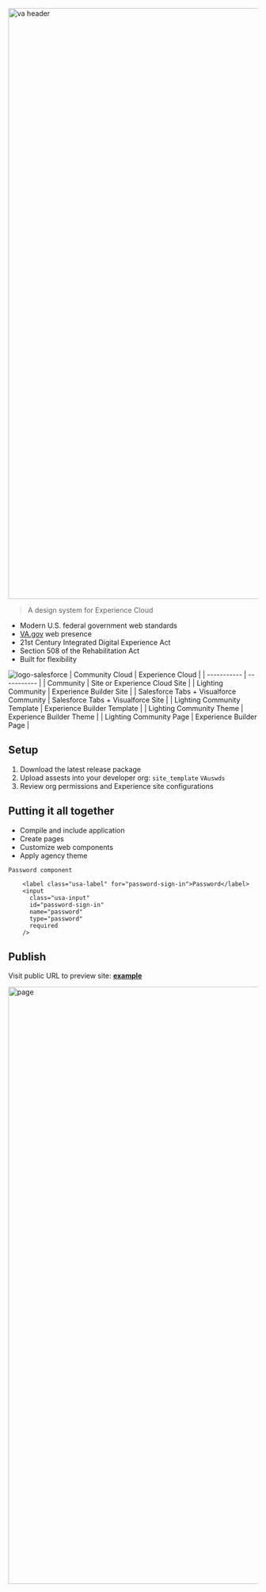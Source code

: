 <img width="1191" alt="va header" src="https://user-images.githubusercontent.com/104940944/171872105-9676d357-4a29-4427-9dfa-4f4d846f75be.png">

> A design system for Experience Cloud
* Modern U.S. federal government web standards
* [VA.gov](https://www.va.gov/) web presence
* 21st Century Integrated Digital Experience Act
* Section 508 of the Rehabilitation Act
* Built for flexibility

![logo-salesforce](https://user-images.githubusercontent.com/104940944/171901032-58174dd2-25b2-4208-a256-1e7e06e440ed.svg)
| Community Cloud      | Experience Cloud |
| ----------- | ----------- |
| Community      | Site or Experience Cloud Site       |
| Lighting Community   | Experience Builder Site        |
| Salesforce Tabs + Visualforce Community   | Salesforce Tabs + Visualforce Site        |
| Lighting  Community Template   | Experience Builder Template        |
| Lighting  Community Theme   | Experience Builder Theme       |
| Lighting  Community Page   | Experience Builder Page        |

## Setup
1. Download the latest release package
2. Upload assests into your developer org: ```site_template``` ```VAuswds```
3. Review org permissions and Experience site configurations

## Putting it all together
* Compile and include application
* Create pages
* Customize web components
* Apply agency theme

```
Password component

    <label class="usa-label" for="password-sign-in">Password</label>
    <input
      class="usa-input"
      id="password-sign-in"
      name="password"
      type="password"
      required
    />
```

## Publish
Visit public URL to preview site: **[example](https://ccidev-vacommunity.cs133.force.com/ccisubmissionportal)**
    
<img width="1204" alt="page" src="https://user-images.githubusercontent.com/104940944/171908116-f3c21a67-b1b7-4dca-9d33-3937f0b40c05.png">


